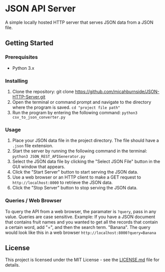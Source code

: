 # JSON API Server

A simple locally hosted HTTP server that serves JSON data from a JSON file.

## Getting Started

### Prerequisites

- Python 3.x

### Installing

1. Clone the repository: git clone https://github.com/micahburnside/JSON-HTTP-Server.git
2. Open the terminal or command prompt and navigate to the directory where the program is saved.
`cd "project file path"`
3. Run the program by entering the following command: `python3 csv_to_json_converter.py`


### Usage

1. Place your JSON data file in the project directory. The file should have a `.json` file extension.
2. Start the server by running the following command in the terminal:  `python3 JSON_REST_APIGenerator.py`
3. Select the JSON data file by clicking the "Select JSON File" button in the GUI window that appears.
4. Click the "Start Server" button to start serving the JSON data.
5. Use a web browser or an HTTP client to make a GET request to `http://localhost:8000` to retrieve the JSON data.
6. Click the "Stop Server" button to stop serving the JSON data.

### Queries / Web Browser

To query the API from a web browser, the paramater is `?query`, pass in any value. Queries are case sensitive.
Example: If you have a JSON document that contains fruit names and you wanted to get all the records that contain a certain word, add "=", and then the search term. "Banana". The query would look like this in a web browser `http://localhost:8000?query=Banana`


## License

This project is licensed under the MIT License - see the [LICENSE.md](LICENSE.md) file for details.



